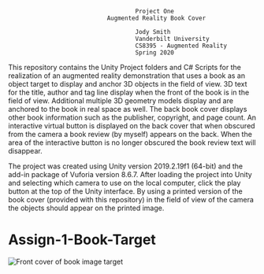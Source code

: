 

                                        Project One
                                Augmented Reality Book Cover

                                        Jody Smith
                                        Vanderbilt University
                                        CS8395 - Augmented Reality
                                        Spring 2020

 This repository contains the Unity Project folders and C# Scripts for the realization of an augmented reality demonstration that uses a book as an object target to display and anchor 3D objects in the field of view.  3D text for the title, author and tag line display when the front of the book is in the field of view.  Additional multiple 3D geometry models display and are anchored to the book in real space as well.  The back book cover displays other book information such as the publisher, copyright, and page count.  An interactive virtual button is displayed on the back cover that when obscured from the camera a book review (by myself) appears on the back. When the area of the interactive button is no longer obscured the book review text will disappear.

 The project was created using Unity version 2019.2.19f1 (64-bit) and the add-in package of Vuforia version 8.6.7. After loading the project into Unity and selecting which camera to use on the local computer, click the play button at the top of the Unity interface.  By using a printed version of the book cover (provided with this repository) in the field of view of the camera the objects should appear on the printed image.
 
                                      
# Assign-1-Book-Target

![Front cover of book image target](https://github.com/iridophore/Assign-1-Book-Target/tree/master/Book%20Image%20Targets/book_front_orig.png)
